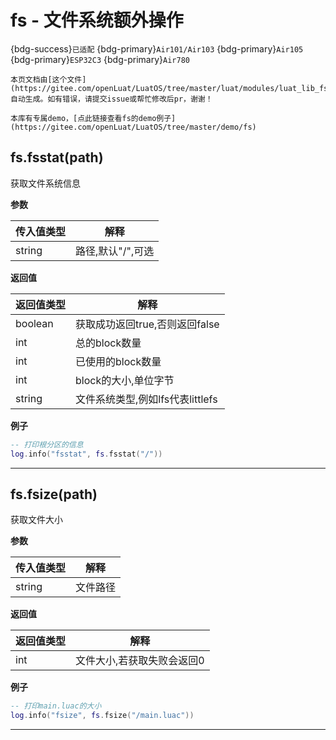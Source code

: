 # fs - 文件系统额外操作

{bdg-success}`已适配` {bdg-primary}`Air101/Air103` {bdg-primary}`Air105` {bdg-primary}`ESP32C3` {bdg-primary}`Air780`

```{note}
本页文档由[这个文件](https://gitee.com/openLuat/LuatOS/tree/master/luat/modules/luat_lib_fs.c)自动生成。如有错误，请提交issue或帮忙修改后pr，谢谢！
```

```{tip}
本库有专属demo，[点此链接查看fs的demo例子](https://gitee.com/openLuat/LuatOS/tree/master/demo/fs)
```

## fs.fsstat(path)

获取文件系统信息

**参数**

|传入值类型|解释|
|-|-|
|string|路径,默认"/",可选|

**返回值**

|返回值类型|解释|
|-|-|
|boolean|获取成功返回true,否则返回false|
|int|总的block数量|
|int|已使用的block数量|
|int|block的大小,单位字节|
|string|文件系统类型,例如lfs代表littlefs|

**例子**

```lua
-- 打印根分区的信息
log.info("fsstat", fs.fsstat("/"))

```

---

## fs.fsize(path)

获取文件大小

**参数**

|传入值类型|解释|
|-|-|
|string|文件路径|

**返回值**

|返回值类型|解释|
|-|-|
|int|文件大小,若获取失败会返回0|

**例子**

```lua
-- 打印main.luac的大小
log.info("fsize", fs.fsize("/main.luac"))

```

---

